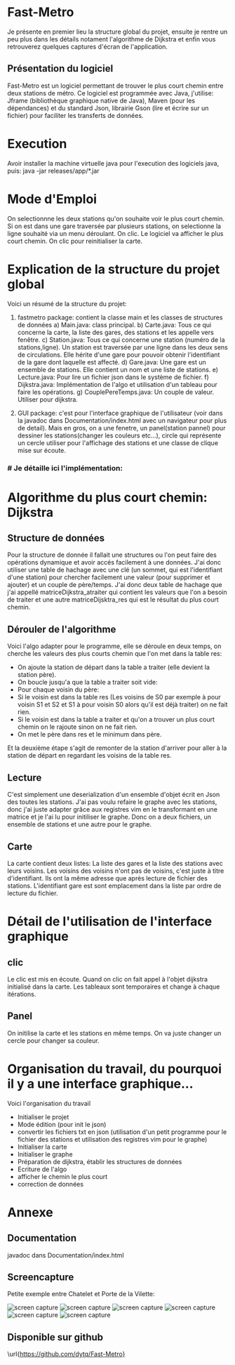 # Fast-Metro

Je présente en premier lieu la structure global du projet, ensuite je rentre un peu plus dans les détails notament l'algorithme de Dijkstra et enfin vous retrouverez quelques captures d'écran de l'application. 

## Présentation du logiciel
Fast-Metro est un logiciel permettant de trouver le plus court chemin entre deux stations de métro. Ce logiciel est programmée avec Java, j'utilise: Jframe (bibliothèque graphique native de Java), Maven (pour les dépendances) et du standard Json, librairie Gson (lire et écrire sur un fichier) pour faciliter les transferts de données.

# Execution
Avoir installer la machine virtuelle java pour l'execution des logiciels java, puis:
java -jar releases/app/\*.jar

# Mode d'Emploi
On selectionnne les deux stations qu'on souhaite voir le plus court chemin. Si on est dans une gare traversée par plusieurs stations, on selectionne la ligne souhaité via un menu déroulant. On clic. Le logiciel va afficher le plus court chemin. On clic pour reinitialiser la carte. 

# Explication de la structure du projet global
Voici un résumé de la structure du projet:

1) fastmetro package: contient la classe main et les classes de structures de données
	a) Main.java: class principal.
	b) Carte.java: Tous ce qui concerne la carte, la liste des gares, des stations et les appelle vers fenêtre.
	c) Station.java: Tous ce qui concerne une station (numéro de la stations,ligne). Un station est traversée par une ligne dans les deux sens de circulations. Elle hérite d'une gare pour pouvoir obtenir l'identifiant de la gare dont laquelle est affecté.
	d) Gare.java: Une gare est un ensemble de stations. Elle contient un nom et une liste de stations.
	e) Lecture.java: Pour lire un fichier json dans le système de fichier.
	f) Dijkstra.java: Implémentation de l'algo et utilisation d'un tableau pour faire les opérations.
  g) CouplePereTemps.java: Un couple de valeur. Utiliser pour dijkstra.

2) GUI package: c'est pour l'interface graphique de l'utilisateur (voir dans la javadoc dans Documentation/index.html avec un navigateur pour plus de detail). Mais en gros, on a une fenetre, un panel(station pannel) pour dessiner les stations(changer les couleurs etc...), circle qui représente un cercle utiliser pour l'affichage des stations et une classe de clique mise sur écoute. 

### \# Je détaille ici l'implémentation:

# Algorithme du plus court chemin: Dijkstra

## Structure de données
Pour la structure de donnée il fallait une structures ou l'on peut faire des opérations dynamique et avoir accés facilement à une données. J'ai donc utiliser une table de hachage avec une clé (un sommet, qui est l'identifiant d'une station) pour chercher facilement une valeur (pour supprimer et ajouter) et un couple de père/temps. 
J'ai donc deux table de hachage que j'ai appellé matriceDijkstra\_atraiter qui contient les valeurs que l'on a besoin de traiter et une autre matriceDijsktra\_res qui est le résultat du plus court chemin.

## Dérouler de l'algorithme
Voici l'algo adapter pour le programme, elle se déroule en deux temps, on cherche les valeurs des plus courts chemin que l'on met dans la table res:

- On ajoute la station de départ dans la table a traiter (elle devient la station père).
- On boucle jusqu'a que la table a traiter soit vide:
- Pour chaque voisin du père:
- Si le voisin est dans la table res (Les voisins de S0 par exemple à pour voisin S1 et S2 et S1 à pour voisin S0 alors qu'il est déjà traiter) on ne fait rien.
- Si le voisin est dans la table a traiter et qu'on a trouver un plus court chemin on le rajoute sinon on ne fait rien.
- On met le père dans res et le minimum dans père. 

Et la deuxième étape s'agit de remonter de la station d'arriver pour aller à la station de départ en regardant les voisins de la table res. 

## Lecture
C'est simplement une deserialization d'un ensemble d'objet écrit en Json des toutes les stations. J'ai pas voulu refaire le graphe avec les stations, donc j'ai juste adapter grâce aux registres vim en le transformant en une matrice et je l'ai lu pour initiliser le graphe. Donc on a deux fichiers, un ensemble de stations et une autre pour le graphe.

## Carte
La carte contient deux listes: La liste des gares et la liste des stations avec leurs voisins. Les voisins des voisins n'ont pas de voisins, c'est juste à titre d'identifiant. Ils ont la même adresse que après lecture de fichier des stations. L'identifiant gare est sont emplacement dans la liste par ordre de lecture du fichier.

# Détail de l'utilisation de l'interface graphique
## clic
Le clic est mis en écoute. Quand on clic on fait appel à l'objet dijkstra initialisé dans la carte. Les tableaux sont temporaires et change à chaque itérations.
## Panel
On initilise la carte et les stations en même temps. On va juste changer un cercle pour changer sa couleur.
 
# Organisation du travail, du pourquoi il y a une interface graphique...
Voici l'organisation du travail

- Initialiser le projet
- Mode édition (pour init le json)
- convertir les fichiers txt en json (utilisation d'un petit programme pour le fichier des stations et utilisation des registres vim pour le graphe)
- Initialiser la carte
- Initialiser le graphe 
- Préparation de dijkstra, établir les structures de données
- Ecriture de l'algo
- afficher le chemin le plus court
- correction de données

# Annexe
## Documentation 
javadoc dans Documentation/index.html

## Screencapture

Petite exemple entre Chatelet et Porte de la Vilette:

![screen capture](image/c1.png)
![screen capture](image/c2.png)
![screen capture](image/c3.png)
![screen capture](image/c4.png)
![screen capture](image/c5.png)
![screen capture](image/c6.png)

## Disponible sur github
\url{https://github.com/dytq/Fast-Metro}
